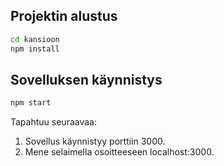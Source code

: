 ## Projektin alustus
```sh
cd kansioon
npm install
```

## Sovelluksen käynnistys

```sh
npm start
```

Tapahtuu seuraavaa:

1. Sovellus käynnistyy porttiin 3000. 
2. Mene selaimella osoitteeseen localhost:3000.